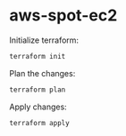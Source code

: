 # aws-spot-ec2

Initialize terraform:
```bash
terraform init
```

Plan the changes:
```bash
terraform plan
```

Apply changes:
```bash
terraform apply
```
